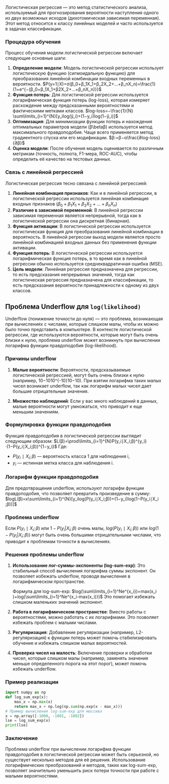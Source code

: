 Логистическая регрессия — это метод статистического анализа, используемый для прогнозирования вероятности наступления одного из двух возможных исходов (дихотомическая зависимая переменная). Этот метод относится к классу линейных моделей и часто используется в задачах классификации.

### Процедура обучения

Процесс обучения модели логистической регрессии включает следующие основные шаги:

1. **Определение модели**: Модель логистической регрессии использует логистическую функцию (сигмоидальную функцию) для преобразования линейной комбинации входных переменных в вероятности.
	$P(y=1∣X)=σ(β_0​+β_1​X_1​+β_2​X_2​+...+β_n​X_n​)=\frac{1}{1+e^{−(β_0​+β_1​X_1​+β2​X_2​+...+β_n​X_n​)}}$
2. **Функция потерь**: Для логистической регрессии используется логарифмическая функция потерь (log-loss), которая измеряет расхождение между предсказанными вероятностями и фактическими метками классов.
	$log-loss=−\frac{1}{N}​\sum\limits_{i=1}^{N}​[y_i​log(ŷ_i​)+(1−y_i​)log(1−ŷ_i​)]$
3. **Оптимизация**: Для минимизации функции потерь и нахождения оптимальных параметров модели (β\betaβ) используется метод максимального правдоподобия. Чаще всего применяется метод градиентного спуска или его модификации.
		$β:=β−α\frac{∂log-loss​}{∂β}$
4. **Оценка модели**: После обучения модель оценивается по различным метрикам (точность, полнота, F1-мера, ROC-AUC), чтобы определить её качество на тестовых данных.
### Связь с линейной регрессией

Логистическая регрессия тесно связана с линейной регрессией:

1. **Линейная комбинация признаков**: Как и в линейной регрессии, в логистической регрессии используется линейная комбинация входных признаков $(β_0+β_1X_1+β_2X_2+...+β_nX_n)$
2. **Различие в зависимой переменной**: В линейной регрессии зависимая переменная является непрерывной, тогда как в логистической регрессии она дискретная (бинарная).
3. **Функция активации**: В логистической регрессии используется логистическая функция для преобразования линейной комбинации в вероятность. В линейной регрессии выход модели является просто линейной комбинацией входных данных без применения функции активации.
4. **Функция потерь**: В логистической регрессии используется логарифмическая функция потерь, в то время как в линейной регрессии обычно используется среднеквадратичная ошибка (MSE).
5. **Цель модели**: Линейная регрессия предназначена для регрессии, то есть предсказания непрерывных значений, тогда как логистическая регрессия предназначена для классификации, то есть предсказания вероятности принадлежности к одному из двух классов.

## Проблема Underflow для `log(likelihood)`

Underflow (понижение точности до нуля) — это проблема, возникающая при вычислениях с числами, которые слишком малы, чтобы их можно было точно представить в компьютере. В контексте логистической регрессии, где используются вероятности, которые могут быть очень близки к нулю, проблема underflow может возникнуть при вычислении логарифма функции правдоподобия (log-likelihood).

### Причины underflow

1. **Малые вероятности**: Вероятности, предсказываемые логистической регрессией, могут быть очень близки к нулю (например, 10−1010^{-10}10−10). При взятии логарифма таких малых чисел возникает underflow, так как логарифм малых чисел дает большие отрицательные значения.
    
2. **Множество наблюдений**: Если у вас много наблюдений в данных, малые вероятности могут умножаться, что приводит к еще меньшим значениям.
    

### Формулировка функции правдоподобия

Функция правдоподобия в логистической регрессии выглядит следующим образом:
$L(β)=\prod\limits_{i=1}^{N}​P(y_i​∣X_i​;β)^{y_i}​⋅(1−P(y_i​∣X_i​;β))^{1−y_i}​$
Где:

- $P(y_i​∣X_i​;β)$ — вероятность класса 1 для наблюдения i,
- $y_i$ — истинная метка класса для наблюдения i.
### Логарифм функции правдоподобия

Для предотвращения underflow, используют логарифм функции правдоподобия, что позволяет превратить произведение в сумму:
$logL(β)=x\sum\limits_{i=1}^{N}​[y_i​log(P(y_i​∣X_i​;β))+(1−y_i​)log(1−P(y_i​∣X_i​;β))]$
### Проблема underflow

Если $P(y_i​∣X_i​;β)$  или $1  - P(y_i|X_i;β)$ очень малы, $log⁡(P(y_i​∣X_i​;β))$ или $log(1  - P(y_i|X_i;β))$ могут быть очень большими отрицательными числами, что приводит к проблемам точности в вычислениях.
### Решения проблемы underflow

1. **Использование лог-суммы-экспоненты (log-sum-exp)**: Это стабильный способ вычисления логарифма суммы экспонент. Он позволяет избежать underflow, проводя вычисления в логарифмическом пространстве.
    
    Формула для log-sum-exp:
    $log(\sum\limits_{i=1}^N​e^{x_i​})=max(x_i​)+log(\sum\limits_{i=1}^N​e^{x_i​-max(x_i)})$
    Это помогает избежать слишком маленьких значений экспонент.
    
2. **Работа в логарифмическом пространстве**: Вместо работы с вероятностями, можно работать с их логарифмами. Это позволяет избежать проблем с малыми числами.
    
3. **Регуляризация**: Добавление регуляризации (например, L2-регуляризация) к функции потерь может помочь стабилизировать обучение и избежать слишком малых вероятностей.
    
4. **Проверка чисел на малость**: Включение проверки и обработки чисел, которые слишком малы (например, заменять значения меньше определенного порога на этот порог), может помочь избежать underflow.
### Пример реализации
```python
import numpy as np  
def log_sum_exp(x):
	max_x = np.max(x)
    return max_x + np.log(np.sum(np.exp(x - max_x)))
# Пример вычисления log-sum-exp для массива 
x = np.array([-1000, -1001, -1002]) 
lse = log_sum_exp(x) 
print(lse)
```

### Заключение

Проблема underflow при вычислении логарифма функции правдоподобия в логистической регрессии может быть серьезной, но существует несколько методов для её решения. Использование логарифмических преобразований и методов, таких как log-sum-exp, позволяет значительно уменьшить риск потери точности при работе с малыми вероятностями.